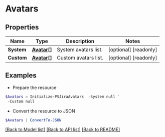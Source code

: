 # Avatars
## Properties

Name | Type | Description | Notes
------------ | ------------- | ------------- | -------------
**System** | [**Avatar[]**](Avatar.md) | System avatars list. | [optional] [readonly] 
**Custom** | [**Avatar[]**](Avatar.md) | Custom avatars list. | [optional] [readonly] 

## Examples

- Prepare the resource
```powershell
$Avatars = Initialize-PSJiraAvatars  -System null `
 -Custom null
```

- Convert the resource to JSON
```powershell
$Avatars | ConvertTo-JSON
```

[[Back to Model list]](../README.md#documentation-for-models) [[Back to API list]](../README.md#documentation-for-api-endpoints) [[Back to README]](../README.md)

